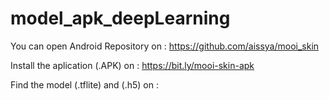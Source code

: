 # model_apk_deepLearning

You can open Android Repository on :
https://github.com/aissya/mooi_skin

Install the aplication (.APK) on :
https://bit.ly/mooi-skin-apk

Find the model (.tflite) and (.h5) on :
